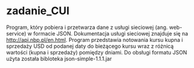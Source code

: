 # zadanie_CUI
Program, który pobiera i przetwarza dane z usługi
sieciowej (ang. web-service) w formacie JSON.
Dokumentacja usługi sieciowej znajduje się na http://api.nbp.pl/en.html. 
Program przedstawia notowania kursu kupna i sprzedaży USD od
podanej daty do bieżącego kursu wraz z różnicą wartości (kupna i
sprzedaży) pomiędzy dniami. 
Do obsługi formatu JSON użyta została bibloteka json-simple-1.1.1.jar
